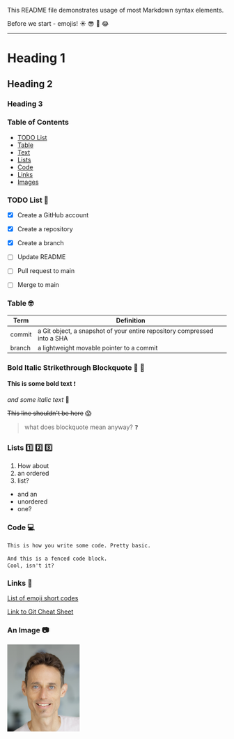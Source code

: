 This README file demonstrates usage of most Markdown syntax elements.

Before we start - emojis! :sunny: :sunglasses: :tada: :joy: 

---

# Heading 1
## Heading 2
### Heading 3


### Table of Contents
- [TODO List](#TODO-List-hammer)
- [Table](#Table-nerd_face)
- [Text](#Bold-Italic-Strikethrough-Blockquote-loudspeaker-hear_no_evil)
- [Lists](#Lists-one-two-three)
- [Code](#Code-computer)
- [Links](#Links-link)
- [Images](#An-Image-camera)


### TODO List :hammer:
- [x] Create a GitHub account
- [x] Create a repository
- [x] Create a branch
- [ ] Update README
- [ ] Pull request to main
- [ ] Merge to main


### Table :nerd_face:

| Term | Definition |
| ----------- | ----------- |
| commit | a Git object, a snapshot of your entire repository compressed into a SHA |
| branch | a lightweight movable pointer to a commit |


### Bold Italic Strikethrough Blockquote :loudspeaker: :hear_no_evil:

**This is some bold text** :exclamation:

*and some italic text* :pizza:

~~This line shouldn't be here~~ :scream:

> what does blockquote mean anyway? :question:


### Lists :one: :two: :three:

1. How about
2. an ordered
3. list?

- and an
- unordered
- one?


### Code :computer:

`
This is how you write some code.
Pretty basic.
`

```
And this is a fenced code block.
Cool, isn't it?
```


### Links :link:

[List of emoji short codes](https://gist.github.com/rxaviers/7360908)

[Link to Git Cheat Sheet](https://education.github.com/git-cheat-sheet-education.pdf)


### An Image :camera:

![This is Gal Novik](Gal_Novik.png) 


